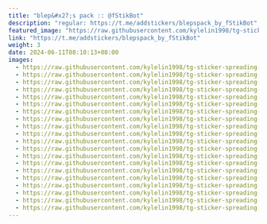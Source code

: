```yaml
---
title: "blep&#x27;s pack :: @fStikBot"
description: "regular: https://t.me/addstickers/blepspack_by_fStikBot"
featured_image: "https://raw.githubusercontent.com/kylelin1998/tg-sticker-spreading-worldwide-images/main/img/7da1bd37-48af-49a9-a6bc-a70463729288.jpg"
link: "https://t.me/addstickers/blepspack_by_fStikBot"
weight: 3
date: 2024-06-11T08:10:13+08:00
images:
  - https://raw.githubusercontent.com/kylelin1998/tg-sticker-spreading-worldwide-images/main/img/7da1bd37-48af-49a9-a6bc-a70463729288.jpg
  - https://raw.githubusercontent.com/kylelin1998/tg-sticker-spreading-worldwide-images/main/img/bf049f8f-cfaf-4df7-a0af-8199ba836c64.jpg
  - https://raw.githubusercontent.com/kylelin1998/tg-sticker-spreading-worldwide-images/main/img/5619476a-542a-4169-8c41-9896686ca23b.jpg
  - https://raw.githubusercontent.com/kylelin1998/tg-sticker-spreading-worldwide-images/main/img/f6ad534a-5d4b-46e6-b369-8793b2ba57a8.jpg
  - https://raw.githubusercontent.com/kylelin1998/tg-sticker-spreading-worldwide-images/main/img/4c229108-064c-42ee-a878-69c92a23bab1.jpg
  - https://raw.githubusercontent.com/kylelin1998/tg-sticker-spreading-worldwide-images/main/img/3e408c5e-5a02-4d23-9059-c91d69af46ac.jpg
  - https://raw.githubusercontent.com/kylelin1998/tg-sticker-spreading-worldwide-images/main/img/441631b3-7d85-4868-84a2-73687626737b.jpg
  - https://raw.githubusercontent.com/kylelin1998/tg-sticker-spreading-worldwide-images/main/img/a1163f33-d209-4987-b057-ea1112237e90.jpg
  - https://raw.githubusercontent.com/kylelin1998/tg-sticker-spreading-worldwide-images/main/img/3e3b304b-77b1-4b21-b547-f2b2eb573570.jpg
  - https://raw.githubusercontent.com/kylelin1998/tg-sticker-spreading-worldwide-images/main/img/3ff4fb2f-0af7-4650-a4d2-ca28747d860e.jpg
  - https://raw.githubusercontent.com/kylelin1998/tg-sticker-spreading-worldwide-images/main/img/63210f20-eb4f-481f-84d1-fb767c5c51ff.jpg
  - https://raw.githubusercontent.com/kylelin1998/tg-sticker-spreading-worldwide-images/main/img/da1c8704-1679-452b-9bee-c3317407a179.jpg
  - https://raw.githubusercontent.com/kylelin1998/tg-sticker-spreading-worldwide-images/main/img/7c5ac05a-0b92-4476-9dc7-de916129b5ec.jpg
  - https://raw.githubusercontent.com/kylelin1998/tg-sticker-spreading-worldwide-images/main/img/f010db39-9bc8-41fa-a720-fc6a0a0dd5db.jpg
  - https://raw.githubusercontent.com/kylelin1998/tg-sticker-spreading-worldwide-images/main/img/f37ed4dc-cdd1-4cb2-b3c2-587478d5630e.jpg
  - https://raw.githubusercontent.com/kylelin1998/tg-sticker-spreading-worldwide-images/main/img/85d65dfa-8cde-44a6-a67c-3638e9c6ef0c.jpg
  - https://raw.githubusercontent.com/kylelin1998/tg-sticker-spreading-worldwide-images/main/img/e5cd9d00-e33b-43a8-b375-c01beed3ca5f.jpg
  - https://raw.githubusercontent.com/kylelin1998/tg-sticker-spreading-worldwide-images/main/img/c8a71ba4-f257-4cb8-b1af-8f3e6a443906.jpg
  - https://raw.githubusercontent.com/kylelin1998/tg-sticker-spreading-worldwide-images/main/img/851bbc1f-71b9-45ea-afdb-2c2057a70ec1.jpg
  - https://raw.githubusercontent.com/kylelin1998/tg-sticker-spreading-worldwide-images/main/img/a3b8e905-4e90-464d-92ef-0ffbddbaaf1b.jpg
---
```

